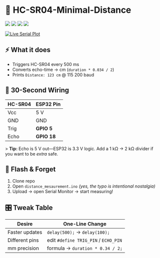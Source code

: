 # 📏 HC-SR04-Minimal-Distance

![](https://img.shields.io/badge/Arduino-IDE-blue?style=for-the-badge&logo=arduino)
![](https://img.shields.io/badge/ESP32-Compatible-ff0000?style=for-the-badge&logo=espressif)
![](https://img.shields.io/badge/License-MIT-green?style=for-the-badge)
![](https://img.shields.io/badge/Code-20_Lines-00ff00?style=for-the-badge)

[![Live Serial Plot](https://img.shields.io/badge/Serial--Plot-Live-ff6600?style=for-the-badge&logo=serial)](https://muzahidulislamabir66731011.github.io/HC-SR04-Minimal-Distance/)


## ⚡ What it does
- Triggers HC-SR04 every 500 ms  
- Converts echo-time → cm (`duration * 0.034 / 2`)  
- Prints `Distance: 123 cm` @ 115 200 baud  

## 🔌 30-Second Wiring
| HC-SR04 | ESP32 Pin |
|---------|-----------|
| Vcc     | 5 V       |
| GND     | GND       |
| Trig    | **GPIO 5** |
| Echo    | **GPIO 18** |

&gt; **Tip:** Echo is 5 V out—ESP32 is 3.3 V logic. Add a 1 kΩ → 2 kΩ divider if you want to be *extra* safe.

## 🚀 Flash & Forget
1. Clone repo
2. Open `distance_mesaurement.ino` *(yes, the typo is intentional nostalgia)*
3. Upload → open Serial Monitor → start measuring!

## 🎛️ Tweak Table
| Desire | One-Line Change |
|--------|-----------------|
| Faster updates | `delay(500);` → `delay(100);` |
| Different pins | edit `#define TRIG_PIN` / `ECHO_PIN` |
| mm precision | formula → `duration * 0.34 / 2;` |
